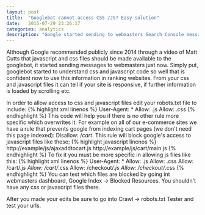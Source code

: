 ```yaml
---
layout: post
title:  "Googlebot cannot access CSS /JS? Easy solution"
date:   2015-07-29 23:26:17
categories: analytics
description: "Google started sending to webmasters Search Console messages about the negative impacts on seo if they block robots' access to js and css files"
---
```

Although Google recommended publicly since 2014 through a video of Matt Cutts that javascript and css files should be made available to the googlebot, it started sending messages to webmasters just now. Simply put, googlebot started to understand css and javascript code so well that is confident now to use this information in ranking websites. From your css and javascript files it can tell if your site is responsive, if further information is loaded by scrolling etc.

In order to allow access to css and javascript files edit your robots.txt file to include:
{% highlight xml linenos %}
User-Agent: *
Allow: .js
Allow: .css
{% endhighlight %}
This code will help you if there is no other rule more specific which overwrites it. For example on all of our e-commerce sites we have a rule that prevents google from indexing cart pages (we don't need this page indexed): <span class="code">Disallow: /*cart*</span>. This rule will block google's access to javascript files like these:
{% highlight javascript linenos %}
http://example/js/ajaxaddtocart.js
http://example/js/cart/main.js
{% endhighlight %}
To fix it you must be more specific in allowing js files like this:
{% highlight xml linenos %}
User-Agent: *
Allow: .js
Allow: .css
Allow: /cart/*.js
Allow: /cart/*.css
Allow: /checkout/*.js
Allow: /checkout/*.css
{% endhighlight %}
You can test which files are blocked by going int webmasters dashboard, <span class="code">Google Index -> Blocked Resources</span>. You shouldn't have any css or javascript files there. 

After you made your edits be sure to go into <span class="code">Crawl -> robots.txt Tester</span> and test your urls. 
